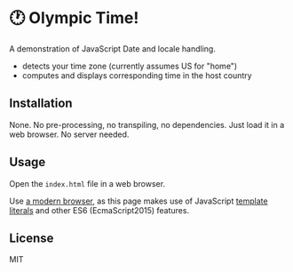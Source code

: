 # 🕐 Olympic Time!

A demonstration of JavaScript Date and locale handling.

- detects your time zone (currently assumes US for "home")
- computes and displays corresponding time in the host country

## Installation

None. No pre-processing, no transpiling, no dependencies. Just load it in a web browser. No server needed.

## Usage

Open the `index.html` file in a web browser.

Use [a modern browser](https://edm00se.io/web/evergreen-web/), as this page makes use of JavaScript [template literals](https://developer.mozilla.org/en-US/docs/Web/JavaScript/Reference/Template_literals) and other ES6 (EcmaScript2015) features.

## License

MIT
